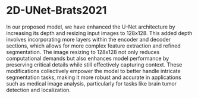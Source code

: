 # 2D-UNet-Brats2021
In our proposed model, we have enhanced the U-Net architecture by increasing its depth and resizing input images to 128x128. This added depth involves incorporating more layers within the encoder and decoder sections, which allows for more complex feature extraction and refined segmentation. The image resizing to 128x128 not only reduces computational demands but also enhances model performance by preserving critical details while still effectively capturing context. These modifications collectively empower the model to better handle intricate segmentation tasks, making it more robust and accurate in applications such as medical image analysis, particularly for tasks like brain tumor detection and localization.
